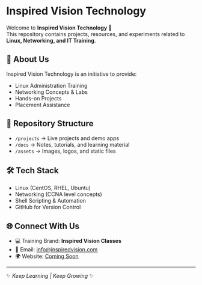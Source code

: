 # Inspired Vision Technology

Welcome to **Inspired Vision Technology** 🚀  
This repository contains projects, resources, and experiments related to **Linux, Networking, and IT Training**.  

## 📌 About Us
Inspired Vision Technology is an initiative to provide:
- Linux Administration Training  
- Networking Concepts & Labs  
- Hands-on Projects  
- Placement Assistance  

## 📂 Repository Structure
- `/projects` → Live projects and demo apps  
- `/docs` → Notes, tutorials, and learning material  
- `/assets` → Images, logos, and static files  

## 🛠️ Tech Stack
- Linux (CentOS, RHEL, Ubuntu)  
- Networking (CCNA level concepts)  
- Shell Scripting & Automation  
- GitHub for Version Control  

## 🌐 Connect With Us
- 💻 Training Brand: **Inspired Vision Classes**  
- 📧 Email: info@inspiredvision.com  
- 🌍 Website: [Coming Soon](#) 

---
✨ *Keep Learning | Keep Growing* ✨
